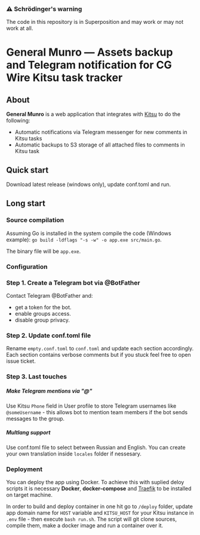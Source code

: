 ### ⚠ Schrödinger's warning
The code in this repository is in Superposition and may work or may not work at all.

# General Munro — Assets backup and Telegram notification for CG Wire Kitsu task tracker

## About
**General Munro** is a web application that integrates with [Kitsu](https://www.cg-wire.com/en/kitsu.html) to do the following:
- Automatic notifications via Telegram messenger for new comments in Kitsu tasks
- Automatic backups to S3 storage of all attached files to comments in Kitsu task

## Quick start
Download latest release (windows only), update conf.toml and run.

## Long start
### Source compilation
Assuming Go is installed in the system compile the code (Windows example):
`go build -ldflags "-s -w" -o app.exe src/main.go`.

The binary file will be `app.exe`.

### Configuration
### Step 1. Create a Telegram bot via @BotFather
Contact Telegram @BotFather and:
 - get a token for the bot.
 - enable groups access.
 - disable group privacy.
 
### Step 2. Update conf.toml file
Rename `empty.conf.toml` to `conf.toml` and update each section accordingly. Each section contains verbose comments but if you stuck feel free to open issue ticket.

### Step 3. Last touches
##### Make Telegram mentions via "@"
Use Kitsu `Phone` field in User profile to store Telegram usernames like `@someUsername` - this allows bot to mention team members if the bot sends messages to the group.

##### Multlang support
Use conf.toml file to select between Russian and English. You can create your own translation inside `locales` folder if nessesary.

### Deployment
You can deploy the app using Docker. To achieve this with suplied deloy scripts it is necessary **Docker**, **docker-compose** and [Traefik](https://github.com/zorg-industries-limited/ruby-rhod-fantastic-dockers) to be installed on target machine.

In order to build and deploy container in one hit go to `/deploy` folder, update app domain name for `HOST` variable and `KITSU_HOST` for your Kitsu instance in `.env` file - then execute `bash run.sh`. The script will git clone sources, compile them, make a docker image and run a container over it.